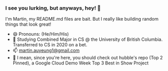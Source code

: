 ### I see you lurking, but anyways, hey! 👋
 
 I'm Martin, my README.md files are bait. But I really like building random things that look great! 
 
 * 😄 Pronouns: (He/Him/His)
 * 🔭 Studying Combined Major in CS @ the University of British Columbia. Transferred to CS in 2020 on a bet.
 * 📫 martin.auyeung1@gmail.com
 * 🤔 I mean, since you're here, you should check out hubble's repo (Top 2 Pinned), a Google Cloud Demo Week Top 3 Best in Show Project 



